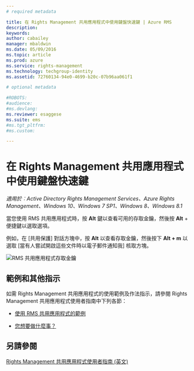 ```yaml
---
# required metadata

title: 在 Rights Management 共用應用程式中使用鍵盤快速鍵 | Azure RMS
description:
keywords:
author: cabailey
manager: mbaldwin
ms.date: 05/09/2016
ms.topic: article
ms.prod: azure
ms.service: rights-management
ms.technology: techgroup-identity
ms.assetid: 72760134-94e0-4699-b20c-07b96aa061f1

# optional metadata

#ROBOTS:
#audience:
#ms.devlang:
ms.reviewer: esaggese
ms.suite: ems
#ms.tgt_pltfrm:
#ms.custom:

---
```


# 在 Rights Management 共用應用程式中使用鍵盤快速鍵

*適用於︰Active Directory Rights Management Services、Azure Rights Management、Windows 10、Windows 7 SP1、Windows 8、Windows 8.1*

當您使用 RMS 共用應用程式時，按 **Alt** 鍵以查看可用的存取金鑰，然後按 **Alt** + 便捷鍵以選取選項。

例如，在 [共用保護] 對話方塊中，按 **Alt** 以查看存取金鑰，然後按下 **Alt + m** 以選取 [當有人嘗試開啟這些文件時以電子郵件通知我] 核取方塊。

![RMS 共用應用程式存取金鑰](../media/ADRMS_MSRMSApp_AccessKeys.png)

## 範例和其他指示
如需 Rights Management 共用應用程式的使用範例及作法指示，請參閱 Rights Management 共用應用程式使用者指南中下列各節：

-   [使用 RMS 共用應用程式的範例](sharing-app-user-guide.md#examples-for-using-the-rms-sharing-application)

-   [您想要做什麼事？](sharing-app-user-guide.md#what-do-you-want-to-do-)

## 另請參閱
[Rights Management 共用應用程式使用者指南 (英文)](sharing-app-user-guide.md)


<!--HONumber=May16_HO2-->


